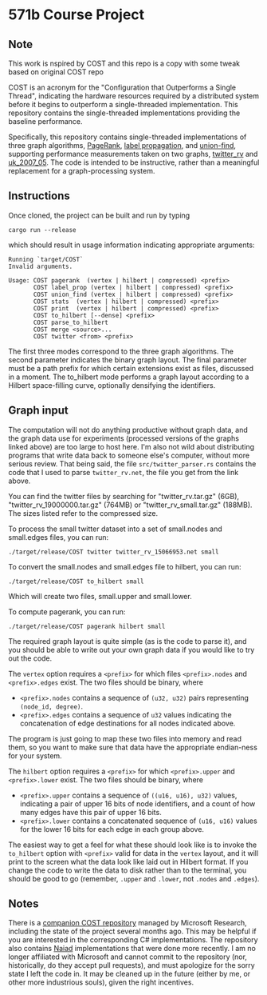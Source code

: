 # 571b Course Project
## Note

This work is nspired by COST and this repo is a copy with some tweak based on original COST repo

COST is an acronym for the "Configuration that Outperforms a Single Thread", indicating the hardware resources required by a distributed system before it begins to outperform a single-threaded implementation. This repository contains the single-threaded implementations providing the baseline performance.

Specifically, this repository contains single-threaded implementations of three graph algorithms, [PageRank](http://en.wikipedia.org/wiki/PageRank), [label propagation](http://www.cs.cmu.edu/~ukang/papers/HalfpICDE2011.pdf), and [union-find](http://en.wikipedia.org/wiki/Disjoint-set_data_structure), supporting performance measurements taken on two graphs, [twitter_rv](http://an.kaist.ac.kr/traces/WWW2010.html) and [uk_2007_05](http://law.di.unimi.it/webdata/uk-2007-05/). The code is intended to be instructive, rather than a meaningful replacement for a graph-processing system.

## Instructions

Once cloned, the project can be built and run by typing
```
cargo run --release
```
which should result in usage information indicating appropriate arguments:
```
Running `target/COST`
Invalid arguments.

Usage: COST pagerank  (vertex | hilbert | compressed) <prefix>
       COST label_prop (vertex | hilbert | compressed) <prefix>
       COST union_find (vertex | hilbert | compressed) <prefix>
       COST stats  (vertex | hilbert | compressed) <prefix>
       COST print  (vertex | hilbert | compressed) <prefix>
       COST to_hilbert [--dense] <prefix>
       COST parse_to_hilbert
       COST merge <source>...
       COST twitter <from> <prefix>
```
The first three modes correspond to the three graph algorithms. The second parameter indicates the binary graph layout. The final parameter must be a path prefix for which certain extensions exist as files, discussed in a moment. The to_hilbert mode performs a graph layout according to a Hilbert space-filling curve, optionally densifying the identifiers.

## Graph input
The computation will not do anything productive without graph data, and the graph data use for experiments (processed versions of the graphs linked above) are too large to host here. I'm also not wild about distributing programs that write data back to someone else's computer, without more serious review. That being said, the file `src/twitter_parser.rs` contains the code that I used to parse `twitter_rv.net`, the file you get from the link above.

You can find the twitter files by searching for "twitter_rv.tar.gz" (6GB), "twitter_rv_19000000.tar.gz" (764MB) or "twitter_rv_small.tar.gz" (188MB). The sizes listed refer to the compressed size.

To process the small twitter dataset into a set of small.nodes and small.edges files, you can run:

```
./target/release/COST twitter twitter_rv_15066953.net small
```

To convert the small.nodes and small.edges file to hilbert, you can run:

```
./target/release/COST to_hilbert small
```

Which will create two files, small.upper and small.lower.

To compute pagerank, you can run:

```
./target/release/COST pagerank hilbert small
```


The required graph layout is quite simple (as is the code to parse it), and you should be able to write out your own graph data if you would like to try out the code.

The `vertex` option requires a `<prefix>` for which files `<prefix>.nodes` and `<prefix>.edges` exist. The two files should be binary, where

*   `<prefix>.nodes` contains a sequence of `(u32, u32)` pairs representing `(node_id, degree)`.
*   `<prefix>.edges` contains a sequence of `u32` values indicating the concatenation of edge destinations for all nodes indicated above.

The program is just going to map these two files into memory and read them, so you want to make sure that data have the appropriate endian-ness for your system.

The `hilbert` option requires a `<prefix>` for which `<prefix>.upper` and `<prefix>.lower` exist. The two files should be binary, where

*   `<prefix>.upper` contains a sequence of `((u16, u16), u32)` values, indicating a pair of upper 16 bits of node identifiers, and a count of how many edges have this pair of upper 16 bits.
*   `<prefix>.lower` contains a concatenated sequence of `(u16, u16)` values for the lower 16 bits for each edge in each group above.

The easiest way to get a feel for what these should look like is to invoke the `to_hilbert` option with `<prefix>` valid for data in the `vertex` layout, and it will print to the screen what the data look like laid out in Hilbert format.
If you change the code to write the data to disk rather than to the terminal, you should be good to go (remember, `.upper` and `.lower`, not `.nodes` and `.edges`).

## Notes

There is a [companion COST repository](https://github.com/MicrosoftResearch/NaiadSamples) managed by Microsoft Research, including the state of the project several months ago. This may be helpful if you are interested in the corresponding C# implementations. The repository also contains [Naiad](http://research.microsoft.com/Naiad/) implementations that were done more recently. I am no longer affiliated with Microsoft and cannot commit to the repository (nor, historically, do they accept pull requests), and must apologize for the sorry state I left the code in. It may be cleaned up in the future (either by me, or other more industrious souls), given the right incentives.
